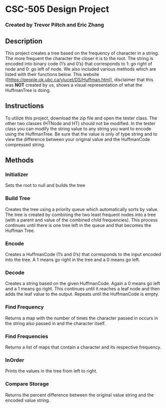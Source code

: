 # CSC-505 Design Project
### Created by Trevor Piltch and Eric Zhang
## Description
This project creates a tree based on the frequency of character in a string. The more frequent the character the closer it is to the root. The string is encoded into binary code (1’s and 0’s) that corresponds to 1: go right of node and 0: go left of node. We also included various methods which are listed with their functions below. This website ([https://people.ok.ubc.ca/ylucet/DS/Huffman.html], disclaimer that this was **NOT** created by us, shows a visual representation of what the HuffmanTree is doing. 

## Instructions
To utilize this project, download the zip file and open the tester class. The other two classes (HTNode and HT) should not be modified. In the tester class you can modify the string value to any string you want to encode using the HuffmanTree. Be sure that the value is only of type string and to view the difference between your original value and the HuffmanCode compressed string. 

## Methods
### Initializer
Sets the root to null and builds the tree

### Build Tree
Creates the tree using a priority queue which automatically sorts by value. The tree is created by combining the two least frequent nodes into a tree (with a parent and value of the combined child frequencies). This process continues until there is one tree left in the queue and that becomes the Huffman Tree. 

### Encode 
Creates a HuffmanCode (1’s and 0’s) that corresponds to the input encoded into the tree. A 1 means go right in the tree and a 0 means go left. 

### Decode
Creates a string based on the given HuffmanCode. Again a 0 means go left and a 1 means go right. This continues until it reaches a leaf node and then adds the leaf value to the output. Repeats until the HuffmanCode is empty.

### Find Frequency
Returns a map with the number of times the character passed in occurs in the string also passed in and the character itself. 

### Find Frequencies
Returns a list of maps that contain a character and its respective frequency. 

### InOrder
Prints the values in the tree from left to right. 

### Compare Storage
Returns the percent difference between the original value string and the encoded value string. 
